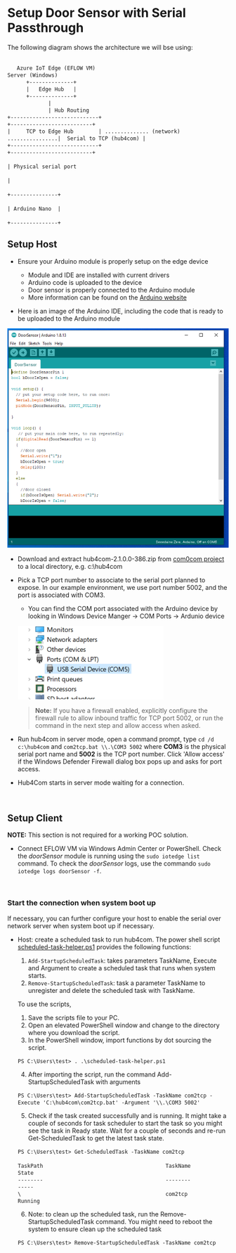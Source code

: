 # Setup Door Sensor with Serial Passthrough

The following diagram shows the architecture we will bse using:

```

   Azure IoT Edge (EFLOW VM)                                                     Server (Windows)
      +--------------+
      |   Edge Hub   |  
      +--------------+                          
             |
             | Hub Routing  
+----------------------------+                                          +--------------------------+
|     TCP to Edge Hub        | .............. (network) ................|  Serial to TCP (hub4com) |
+----------------------------+                                          +--------------------------+
                                                                                  | Physical serial port
                                                                                  |
                                                                          +---------------+
                                                                          | Arduino Nano  |
                                                                          +---------------+
```

## Setup Host
- Ensure your Arduino module is properly setup on the edge device
    - Module and IDE are installed with current drivers
    - Arduino code is uploaded to the device
    - Door sensor is properly connected to the Arduino module
    - More information can be found on the [Arduino website](https://www.arduino.cc/)


- Here is an image of the Arduino IDE, including the code that is ready to be uploaded to the Arduino module  

![arduino](../documents/media/doorSensor/doorSensor_startup.png)

- Download and extract hub4com-2.1.0.0-386.zip from [com0com project](https://sourceforge.net/projects/com0com/files/hub4com/2.1.0.0/) to a local directory, e.g. c:\hub4com
- Pick a TCP port number to associate to the serial port planned to expose.  In our example environment, we use port number 5002, and the port is associated with COM3.
    - You can find the COM port associated with the Arduino device by looking in Windows Device Manger -> COM Ports -> Ardunio device

    ![COM_Port](../documents/media/doorSensor/deviceManager_ComPort.png)
 
    > **Note:** If you have a firewall enabled, explicitly configure the firewall rule to allow inbound traffic for TCP port 5002, or run the command in the next step and allow access when asked.
- Run hub4com in server mode, open a command prompt, type `cd /d c:\hub4com` and `com2tcp.bat \\.\COM3 5002` where **COM3** is the physical serial port name and **5002** is the TCP port number.  Click 'Allow access' if the Windows Defender Firewall dialog box pops up and asks for port access.
- Hub4Com starts in server mode waiting for a connection.
<br/>


## Setup Client 

**NOTE:** This section is not required for a working POC solution.

- Connect EFLOW VM via Windows Admin Center or PowerShell. Check the _doorSensor_ module is running using the `sudo iotedge list` command. To check the _doorSensor_ logs, use the commando `sudo iotedge logs doorSensor -f`.
<br/>

### Start the connection when system boot up
If necessary, you can further configure your host to enable the serial over network server when system boot up if necessary.

- Host: create a scheduled task to run hub4com.  The power shell script [scheduled-task-helper.ps1](./scheduled-task-helper.ps1) provides the following functions:
    1. `Add-StartupScheduledTask`: takes parameters TaskName, Execute and Argument to create a scheduled task that runs when system starts.
    2. `Remove-StartupScheduledTask`: task a parameter TaskName to unregister and delete the scheduled task with TaskName.

    To use the scripts,
    1. Save the scripts file to your PC.
    2. Open an elevated PowerShell window and change to the directory where you download the script.
    3. In the PowerShell window, import functions by dot sourcing the script.
    ```
    PS C:\Users\test> . .\scheduled-task-helper.ps1
    ```
    4. After importing the script, run the command Add-StartupScheduledTask with arguments
    ```
    PS C:\Users\test> Add-StartupScheduledTask -TaskName com2tcp -Execute 'C:\hub4com\com2tcp.bat' -Argument '\\.\COM3 5002'
    ```
    5. Check if the task created successfully and is running.  It might take a couple of seconds for task scheduler to start the task so you might see the task in Ready state.  Wait for a couple of seconds and re-run Get-ScheduledTask to get the latest task state.
    ```
    PS C:\Users\test> Get-ScheduledTask -TaskName com2tcp

    TaskPath                                       TaskName                          State
    --------                                       --------                          -----
    \                                              com2tcp                           Running
    ```
    
    6. Note: to clean up the scheduled task, run the Remove-StartupScheduledTask command.  You might need to reboot the system to ensure clean up the scheduled task
    ```
    PS C:\Users\test> Remove-StartupScheduledTask -TaskName com2tcp
    ```
